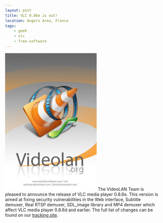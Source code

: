 ```yaml
---
layout: post
title: VLC 0.86e is out!
location: Angers Area, France
tags:
    - geek
    - vlc
    - free-software
---
```


<img src="/assets/images/blog/VLC/VLC_2.jpg" alt="" />  
The VideoLAN Team is pleased to announce the release of VLC media player 0.8.6e.  
This version is aimed at fixing security vulnerabilities in the Web interface, Subtitle demuxer, Real RTSP demuxer, SDL_image library and MP4 demuxer which affect VLC media player 0.8.6d and earlier.  
The full list of changes can be found on our <a href="http://trac.videolan.org/vlc/browser/tags/0.8.6e/NEWS">tracking site</a>.
